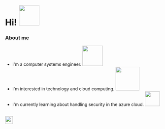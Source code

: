 # Hi! <img src="https://c.tenor.com/4sR1fHWU7FcAAAAC/saludo-mano.gif" width="66">

### About me

- I'm a computer systems engineer. <img src="https://i.pinimg.com/originals/93/4f/9c/934f9c30ac3930e2befa06384e308888.png" width="66">
- I'm interested in technology and cloud computing. <img src="https://us.123rf.com/450wm/putracetol/putracetol1805/putracetol180501754/101008404-dise%C3%B1o-de-icono-de-logotipo-de-nube-de-computadora.jpg?ver=6" width="77">
- I'm currently learning about handling security in the azure cloud. <img src="https://seb8iaan.com/wp-content/uploads/2020/09/Email-notifications-from-Azure-Security-Center-improved-0.png" width="48">  

##    

[<img src='https://play-lh.googleusercontent.com/kMofEFLjobZy_bCuaiDogzBcUT-dz3BBbOrIEjJ-hqOabjK8ieuevGe6wlTD15QzOqw=w240-h480-rw' height='25'>](https://www.linkedin.com/in/teresa-aguinaga/) 

<!---
teresa-aguinaga/teresa-aguinaga is a ✨ special ✨ repository because its `README.md` (this file) appears on your GitHub profile.
You can click the Preview link to take a look at your changes.
--->
